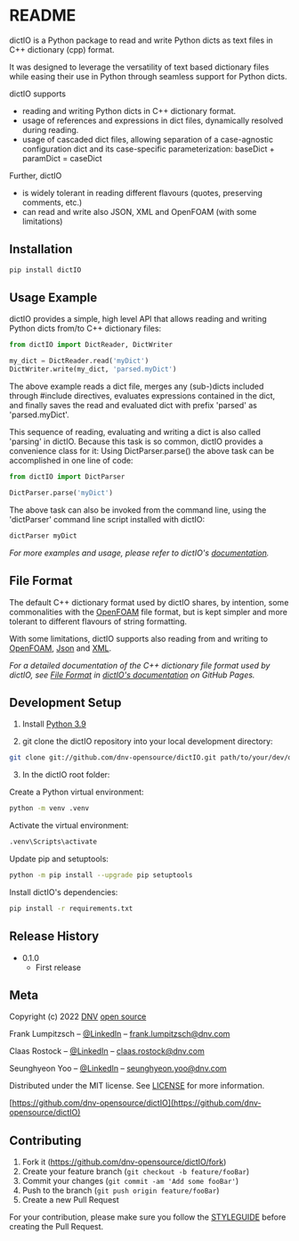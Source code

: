 # README
dictIO is a Python package to read and write Python dicts as text files in C++ dictionary (cpp) format.

It was designed to leverage the versatility of text based dictionary files while easing their use in Python through seamless support for Python dicts.

dictIO supports
* reading and writing Python dicts in C++ dictionary format.
* usage of references and expressions in dict files, dynamically resolved during reading.
* usage of cascaded dict files, allowing separation of a case-agnostic configuration dict and its case-specific parameterization: baseDict + paramDict = caseDict

Further, dictIO
* is widely tolerant in reading different flavours (quotes, preserving comments, etc.)
* can read and write also JSON, XML and OpenFOAM (with some limitations)

## Installation
```sh
pip install dictIO
```

## Usage Example

dictIO provides a simple, high level API that allows reading and writing Python dicts from/to C++ dictionary files:
~~~py
from dictIO import DictReader, DictWriter

my_dict = DictReader.read('myDict')
DictWriter.write(my_dict, 'parsed.myDict')
~~~

The above example reads a dict file, merges any (sub-)dicts included through #include directives, evaluates expressions contained in the dict,
and finally saves the read and evaluated dict with prefix 'parsed' as 'parsed.myDict'.

This sequence of reading, evaluating and writing a dict is also called 'parsing' in dictIO.
Because this task is so common, dictIO provides a convenience class for it:
Using DictParser.parse() the above task can be accomplished in one line of code:
~~~py
from dictIO import DictParser

DictParser.parse('myDict')
~~~

The above task can also be invoked from the command line, using the 'dictParser' command line script installed with dictIO:
~~~sh
dictParser myDict
~~~

_For more examples and usage, please refer to dictIO's [documentation][dictIO_docs]._


## File Format
The default C++ dictionary format used by dictIO shares, by intention, some commonalities with the [OpenFOAM](https://www.openfoam.com/documentation/guides/latest/doc/openfoam-guide-input-types.html) file format, but is kept simpler and more tolerant to different flavours of string formatting.

With some limitations, dictIO supports also reading from and writing to [OpenFOAM](https://www.openfoam.com/documentation/guides/latest/doc/openfoam-guide-input-types.html), [Json](https://www.json.org/json-en.html) and [XML](https://www.w3.org/XML/).

_For a detailed documentation of the C++ dictionary file format used by dictIO, see [File Format](fileFormat.md) in [dictIO's documentation][dictIO_docs] on GitHub Pages._

## Development Setup

1. Install [Python 3.9](https://www.python.org/downloads/release/python-399/)

2. git clone the dictIO repository into your local development directory:

~~~sh
git clone git://github.com/dnv-opensource/dictIO.git path/to/your/dev/dictIO
~~~

3. In the dictIO root folder:

Create a Python virtual environment:
~~~sh
python -m venv .venv
~~~
Activate the virtual environment:
~~~sh
.venv\Scripts\activate
~~~
Update pip and setuptools:
~~~sh
python -m pip install --upgrade pip setuptools
~~~
Install dictIO's dependencies:
~~~sh
pip install -r requirements.txt
~~~


## Release History

* 0.1.0
    * First release

## Meta

Copyright (c) 2022 [DNV](https://www.dnv.com) [open source](https://github.com/dnv-opensource)

Frank Lumpitzsch – [@LinkedIn](https://www.linkedin.com/in/frank-lumpitzsch-23013196/) – frank.lumpitzsch@dnv.com

Claas Rostock – [@LinkedIn](https://www.linkedin.com/in/claasrostock/?locale=en_US) – claas.rostock@dnv.com

Seunghyeon Yoo – [@LinkedIn](https://www.linkedin.com/in/seunghyeon-yoo-3625173b/) – seunghyeon.yoo@dnv.com

Distributed under the MIT license. See [LICENSE](LICENSE.md) for more information.

[https://github.com/dnv-opensource/dictIO](https://github.com/dnv-opensource/dictIO)

## Contributing

1. Fork it (<https://github.com/dnv-opensource/dictIO/fork>)
2. Create your feature branch (`git checkout -b feature/fooBar`)
3. Commit your changes (`git commit -am 'Add some fooBar'`)
4. Push to the branch (`git push origin feature/fooBar`)
5. Create a new Pull Request

For your contribution, please make sure you follow the [STYLEGUIDE](STYLEGUIDE.md) before creating the Pull Request.

<!-- Markdown link & img dfn's -->
[dictIO_docs]: https://turbo-adventure-f218cdea.pages.github.io
[ospx_docs]: https://literate-guacamole-9daa57bc.pages.github.io
[farn_docs]: https://crispy-tribble-285142b5.pages.github.io
